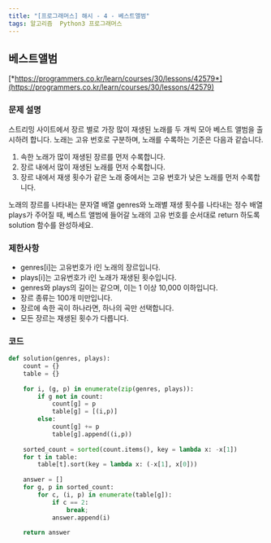 ```yaml
---
title: "[프로그래머스] 해시 - 4 - 베스트앨범"
tags: 알고리즘  Python3 프로그래머스
---
```


## 베스트앨범

[*https://programmers.co.kr/learn/courses/30/lessons/42579*](https://programmers.co.kr/learn/courses/30/lessons/42579)

### 문제 설명

스트리밍 사이트에서 장르 별로 가장 많이 재생된 노래를 두 개씩 모아 베스트 앨범을 출시하려 합니다. 노래는 고유 번호로 구분하며, 노래를 수록하는 기준은 다음과 같습니다.

1. 속한 노래가 많이 재생된 장르를 먼저 수록합니다.
2. 장르 내에서 많이 재생된 노래를 먼저 수록합니다.
3. 장르 내에서 재생 횟수가 같은 노래 중에서는 고유 번호가 낮은 노래를 먼저 수록합니다.

노래의 장르를 나타내는 문자열 배열 genres와 노래별 재생 횟수를 나타내는 정수 배열 plays가 주어질 때, 베스트 앨범에 들어갈 노래의 고유 번호를 순서대로 return 하도록 solution 함수를 완성하세요.

### 제한사항

* genres[i]는 고유번호가 i인 노래의 장르입니다.
* plays[i]는 고유번호가 i인 노래가 재생된 횟수입니다.
* genres와 plays의 길이는 같으며, 이는 1 이상 10,000 이하입니다.
* 장르 종류는 100개 미만입니다.
* 장르에 속한 곡이 하나라면, 하나의 곡만 선택합니다.
* 모든 장르는 재생된 횟수가 다릅니다.

### 코드

``` python
def solution(genres, plays):
    count = {}
    table = {}
    
    for i, (g, p) in enumerate(zip(genres, plays)):
        if g not in count:
            count[g] = p
            table[g] = [(i,p)]
        else:
            count[g] += p
            table[g].append((i,p))
    
    sorted_count = sorted(count.items(), key = lambda x: -x[1])
    for t in table:
        table[t].sort(key = lambda x: (-x[1], x[0]))
        
    answer = []
    for g, p in sorted_count:
        for c, (i, p) in enumerate(table[g]):
            if c == 2:
                break;
            answer.append(i)
    
    return answer
```